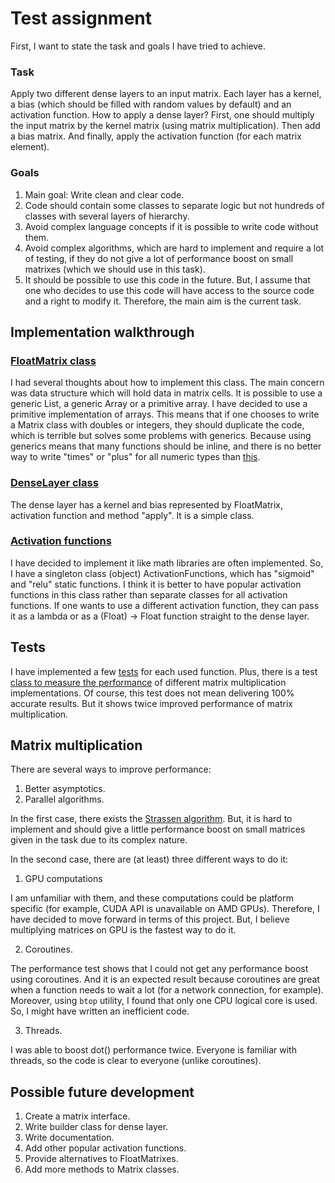 # Test assignment
First, I want to state the task and goals I have tried to achieve.

### Task
Apply two different dense layers to an input matrix. Each layer has a kernel, a bias (which should be filled with random values by default) and an activation function. How to apply a dense layer? First, one should multiply the input matrix by the kernel matrix (using matrix multiplication). Then add a bias matrix. And finally, apply the activation function (for each matrix element).

### Goals
1. Main goal: Write clean and clear code.
2. Code should contain some classes to separate logic but not hundreds of classes with several layers of hierarchy.
3. Avoid complex language concepts if it is possible to write code without them.
4. Avoid complex algorithms, which are hard to implement and require a lot of testing, if they do not give a lot of performance boost on small matrixes (which we should use in this task).
5. It should be possible to use this code in the future. But, I assume that one who decides to use this code will have access to the source code and a right to modify it. Therefore, the main aim is the current task.

## Implementation walkthrough
### [FloatMatrix class](./src/main/kotlin/matrix/FloatMatrix.kt)
I had several thoughts about how to implement this class. The main concern was data structure which will hold data in matrix cells.
It is possible to use a generic List, a generic Array or a primitive array.
I have decided to use a primitive implementation of arrays. This means that if one chooses to write a Matrix class with doubles or integers, they should duplicate the code, which is terrible but solves some problems with generics. Because using generics means that many functions should be inline, and there is no better way to write "times" or "plus" for all numeric types than [this](https://discuss.kotlinlang.org/t/how-to-write-generic-functions-for-all-numeric-types/7367).

### [DenseLayer class](./src/main/kotlin/ml/DenseLayer.kt)
The dense layer has a kernel and bias represented by FloatMatrix, activation function and method "apply". It is a simple class.

### [Activation functions](./src/main/kotlin/ml/ActivationFunction.kt)
I have decided to implement it like math libraries are often implemented. So, I have a singleton class (object) ActivationFunctions, which has "sigmoid" and "relu" static functions. I think it is better to have popular activation functions in this class rather than separate classes for all activation functions. If one wants to use a different activation function, they can pass it as a lambda or as a (Float) -> Float function straight to the dense layer.

## Tests
I have implemented a few [tests](./src/test/kotlin) for each used function. Plus, there is a test [class to measure the performance](./src/test/kotlin/matrix/FloatMatrixPerformanceTest.kt) of different matrix multiplication implementations. Of course, this test does not mean delivering 100% accurate results. But it shows twice improved performance of matrix multiplication.

## Matrix multiplication
There are several ways to improve performance:
1. Better asymptotics.
2. Parallel algorithms.

In the first case, there exists the [Strassen algorithm](https://en.wikipedia.org/wiki/Strassen_algorithm). But, it is hard to implement and should give a little performance boost on small matrices given in the task due to its complex nature.

In the second case, there are (at least) three different ways to do it:
1. GPU computations

I am unfamiliar with them, and these computations could be platform specific (for example, CUDA API is unavailable on AMD GPUs). Therefore, I have decided to move forward in terms of this project. But, I believe multiplying matrices on GPU is the fastest way to do it.

2. Coroutines.

The performance test shows that I could not get any performance boost using coroutines. And it is an expected result because coroutines are great when a function needs to wait a lot (for a network connection, for example). Moreover, using `btop` utility, I found that only one CPU logical core is used. So, I might have written an inefficient code.

3. Threads.

I was able to boost dot() performance twice. Everyone is familiar with threads, so the code is clear to everyone (unlike coroutines).

## Possible future development
1. Create a matrix interface.
2. Write builder class for dense layer.
3. Write documentation.
4. Add other popular activation functions.
5. Provide alternatives to FloatMatrixes.
6. Add more methods to Matrix classes.